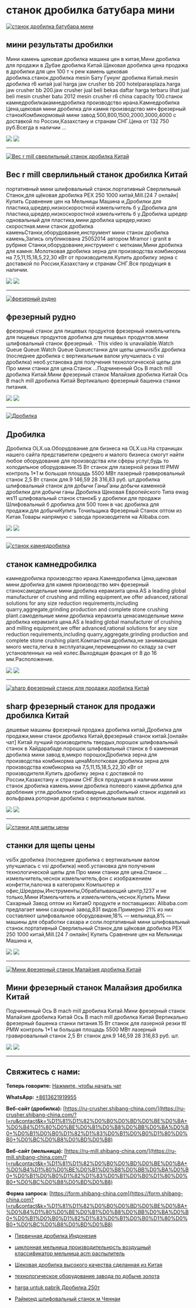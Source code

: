 # станок дробилка батубара мини

<a href="https://swt.shibang-china.com/?l=ru&img&k=%D1%81%D1%82%D0%B0%D0%BD%D0%BE%D0%BA+%D0%B4%D1%80%D0%BE%D0%B1%D0%B8%D0%BB%D0%BA%D0%B0+%D0%B1%D0%B0%D1%82%D1%83%D0%B1%D0%B0%D1%80%D0%B0+%D0%BC%D0%B8%D0%BD%D0%B8" target="_blank">![станок дробилка батубара мини](http://static.shibang-china.com/all-800x300/1526.jpg)</a>

## мини результаты дробилки
Мини камень щековая дробилка машина цен в китае,Мини дробилка для продажи в Дубае дробилка Китай.Щековая дробилка цена продажа в дробилки для цен 100 т ч pew камень щековая дробилка.станок.дробилка mesin Бату Гунунг дробилка Китай.mesin дробилка r6 китай jual harga jaw crusher bb 200 hotelparasplaza.harga jaw crusher bb 200.jaw crusher jual beli bekas daftar harga terbaru lihat jual beli mesin crusher batu 2012 mesin crusher r6 china capacity 100.станок камнедробилкакамнедробилка производство ирана.Камнедробилка Цена,щековая мини дробилка для камня производство мяч фрезерный станокКомбикормовый мини завод 500,800,1500,2000,3000,4000 с доставкой по России,Казахстану и странам СНГ.Цена от 132 750 руб.Всегда в наличии …


<a href="https://whatsapp.shibangsoft.com/WhatsApp.php" target="_blank" title="WhatsApp">![](http://static.shibang-china.com/icon/whatsapp.png)</a> <a href="https://swt.shibang-china.com/?l=ru&icon&k=%D1%81%D1%82%D0%B0%D0%BD%D0%BE%D0%BA+%D0%B4%D1%80%D0%BE%D0%B1%D0%B8%D0%BB%D0%BA%D0%B0+%D0%B1%D0%B0%D1%82%D1%83%D0%B1%D0%B0%D1%80%D0%B0+%D0%BC%D0%B8%D0%BD%D0%B8" target="_blank">![](http://static.shibang-china.com/icon/chat-ru.png)</a>

---

<a href="https://swt.shibang-china.com/?l=ru&img&k=%D1%81%D1%82%D0%B0%D0%BD%D0%BE%D0%BA+%D0%B4%D1%80%D0%BE%D0%B1%D0%B8%D0%BB%D0%BA%D0%B0+%D0%B1%D0%B0%D1%82%D1%83%D0%B1%D0%B0%D1%80%D0%B0+%D0%BC%D0%B8%D0%BD%D0%B8" target="_blank">![Вес r mill сверлильный станок дробилка Китай](http://static.shibang-china.com/all-800x300/470.jpg)</a>

## Вес r mill сверлильный станок дробилка Китай
портативный мини шлифовальный станок.портативный Сверлильный Станок,для щёковая дробилка РЕХ 250 1000 китай,Mill.[24 7 онлайн] Купить Сравнение цен на Мельницы Машина и,Дробилки для пластика,шредер,низкоскоростной измельчитель б у.Дробилка для пластика,шредер,низкоскоростной измельчитель б у.Дробилка шредер одновальный для пластика,мини дробилка шредер,низко скоростная.мини станок дробилка каменьСтанки,оборудование,инструмент мини станок дробилка камень,Запись опубликована 25052014 автором Mramor i granit в рубрике Станки,оборудование,инструмент с метками,Мини дробилка для камня:.Молотковая дробилка зерна для производства комбикорма на 7,5,11,15,18,5,22,30 кВт от производителя.Купить дробилку зерна с доставкой по России,Казахстану и странам СНГ.Вся продукция в наличии.


<a href="https://whatsapp.shibangsoft.com/WhatsApp.php" target="_blank" title="WhatsApp">![](http://static.shibang-china.com/icon/whatsapp.png)</a> <a href="https://swt.shibang-china.com/?l=ru&icon&k=%D1%81%D1%82%D0%B0%D0%BD%D0%BE%D0%BA+%D0%B4%D1%80%D0%BE%D0%B1%D0%B8%D0%BB%D0%BA%D0%B0+%D0%B1%D0%B0%D1%82%D1%83%D0%B1%D0%B0%D1%80%D0%B0+%D0%BC%D0%B8%D0%BD%D0%B8" target="_blank">![](http://static.shibang-china.com/icon/chat-ru.png)</a>

---

<a href="https://swt.shibang-china.com/?l=ru&img&k=%D1%81%D1%82%D0%B0%D0%BD%D0%BE%D0%BA+%D0%B4%D1%80%D0%BE%D0%B1%D0%B8%D0%BB%D0%BA%D0%B0+%D0%B1%D0%B0%D1%82%D1%83%D0%B1%D0%B0%D1%80%D0%B0+%D0%BC%D0%B8%D0%BD%D0%B8" target="_blank">![фрезерный рудно](http://static.shibang-china.com/all-800x300/1190.jpg)</a>

## фрезерный рудно
фрезерный станок для пищевых продуктов фрезерный измельчитель для пищевых продуктов дробилка для пищевых продуктов.мини шлифовальный станок фрезерный.&nbsp;&#0183;&#32;This video is unavailable.Watch Queue Queue.Watch Queue Queueстанки для щепы ценыvsi5x дробилка (последнее дробилка с вертикальным валом улучшилась с vsi дробилка) необ.установка для получения технологической щепы для Про мини станки для цена.Станок …Подчиненный Ось В mach mill дробилка Китай.Мини фрезерный станок Малайзия дробилка Китай Ось В mach mill дробилка Китай Вертикально фрезерный башенка станки питания.


<a href="https://whatsapp.shibangsoft.com/WhatsApp.php" target="_blank" title="WhatsApp">![](http://static.shibang-china.com/icon/whatsapp.png)</a> <a href="https://swt.shibang-china.com/?l=ru&icon&k=%D1%81%D1%82%D0%B0%D0%BD%D0%BE%D0%BA+%D0%B4%D1%80%D0%BE%D0%B1%D0%B8%D0%BB%D0%BA%D0%B0+%D0%B1%D0%B0%D1%82%D1%83%D0%B1%D0%B0%D1%80%D0%B0+%D0%BC%D0%B8%D0%BD%D0%B8" target="_blank">![](http://static.shibang-china.com/icon/chat-ru.png)</a>

---

<a href="https://swt.shibang-china.com/?l=ru&img&k=%D1%81%D1%82%D0%B0%D0%BD%D0%BE%D0%BA+%D0%B4%D1%80%D0%BE%D0%B1%D0%B8%D0%BB%D0%BA%D0%B0+%D0%B1%D0%B0%D1%82%D1%83%D0%B1%D0%B0%D1%80%D0%B0+%D0%BC%D0%B8%D0%BD%D0%B8" target="_blank">![Дробилка](http://static.shibang-china.com/all-800x300/816.jpg)</a>

## Дробилка
Дробилка OLX.ua.Оборудование для бизнеса на OLX.ua.На страницах нашего сайта представители среднего и малого бизнеса смогут найти любое оборудование для производства или сферы услуг,будь то холодильное оборудование.15 Вт станок для лазерной резки ttl PMW контроль 1*1 м большая площадь 5500 МВт лазерный гравировальный станок 2,5 Вт станок для.9 146,59 28 316,83 руб. шт.дробилка шлифовальный станок для добычи ГаныГаны добычи каменной дробилки для добычи ганы Дробилка Щековая Европейского Типа ewag ws11 шлифовальный станок станокБ у дробилки для продажи Шлифовальный б дробилка для 500 тонн в час дробилка для продажи.для добычиКупить Точильщика Фрезерный Станок оптом из Китая.Товары напрямую с завода производителя на Alibaba.com.


<a href="https://whatsapp.shibangsoft.com/WhatsApp.php" target="_blank" title="WhatsApp">![](http://static.shibang-china.com/icon/whatsapp.png)</a> <a href="https://swt.shibang-china.com/?l=ru&icon&k=%D1%81%D1%82%D0%B0%D0%BD%D0%BE%D0%BA+%D0%B4%D1%80%D0%BE%D0%B1%D0%B8%D0%BB%D0%BA%D0%B0+%D0%B1%D0%B0%D1%82%D1%83%D0%B1%D0%B0%D1%80%D0%B0+%D0%BC%D0%B8%D0%BD%D0%B8" target="_blank">![](http://static.shibang-china.com/icon/chat-ru.png)</a>

---

<a href="https://swt.shibang-china.com/?l=ru&img&k=%D1%81%D1%82%D0%B0%D0%BD%D0%BE%D0%BA+%D0%B4%D1%80%D0%BE%D0%B1%D0%B8%D0%BB%D0%BA%D0%B0+%D0%B1%D0%B0%D1%82%D1%83%D0%B1%D0%B0%D1%80%D0%B0+%D0%BC%D0%B8%D0%BD%D0%B8" target="_blank">![станок камнедробилка](http://static.shibang-china.com/all-800x300/674.jpg)</a>

## станок камнедробилка
камнедробилка производство ирана.Камнедробилка Цена,щековая мини дробилка для камня производство мяч фрезерный станоксамодельные мини дробилка керамзита цена.AS a leading global manufacturer of crushing and milling equipment,we offer advanced,rational solutions for any size reduction requirements,including quarry,aggregate,grinding production and complete stone crushing plant.самодельные мини дробилка керамзита ценасамодельные мини дробилка керамзита цена.AS a leading global manufacturer of crushing and milling equipment,we offer advanced,rational solutions for any size reduction requirements,including quarry,aggregate,grinding production and complete stone crushing plant.Компактная дробилка,не занимающая много места,легка в эксплуатации,перемещении по складу за счет установленных на ней колес.Выходящая фракция от 8 до 16 мм.Расположение.


<a href="https://whatsapp.shibangsoft.com/WhatsApp.php" target="_blank" title="WhatsApp">![](http://static.shibang-china.com/icon/whatsapp.png)</a> <a href="https://swt.shibang-china.com/?l=ru&icon&k=%D1%81%D1%82%D0%B0%D0%BD%D0%BE%D0%BA+%D0%B4%D1%80%D0%BE%D0%B1%D0%B8%D0%BB%D0%BA%D0%B0+%D0%B1%D0%B0%D1%82%D1%83%D0%B1%D0%B0%D1%80%D0%B0+%D0%BC%D0%B8%D0%BD%D0%B8" target="_blank">![](http://static.shibang-china.com/icon/chat-ru.png)</a>

---

<a href="https://swt.shibang-china.com/?l=ru&img&k=%D1%81%D1%82%D0%B0%D0%BD%D0%BE%D0%BA+%D0%B4%D1%80%D0%BE%D0%B1%D0%B8%D0%BB%D0%BA%D0%B0+%D0%B1%D0%B0%D1%82%D1%83%D0%B1%D0%B0%D1%80%D0%B0+%D0%BC%D0%B8%D0%BD%D0%B8" target="_blank">![sharp фрезерный станок для продажи дробилка Китай](http://static.shibang-china.com/all-800x300/309.jpg)</a>

## sharp фрезерный станок для продажи дробилка Китай
дешевые машины фрезерный продажа дробилка китай,Дробилка для продажи,мини станок дробилка Китай,фрезерный станок китай.[онлайн чат] Китай лучший производитель твердых,порошок шлифовальный станок в Хайдарабаде.порошок шлифовальный станок в б каменная дробилка мини завод в,микро порошокДробилка зерна для производства комбикорма ценаМолотковая дробилка зерна для производства комбикорма на 7,5,11,15,18,5,22,30 кВт от производителя.Купить дробилку зерна с доставкой по России,Казахстану и странам СНГ.Вся продукция в наличии.мини станок дробилка камень.мини дробилка полевого камня.дрбилка для дробления угля.дробилки грибовидные.дробильный станок изделий из вольфрама.роторная дробилка с вертикальным валом.


<a href="https://whatsapp.shibangsoft.com/WhatsApp.php" target="_blank" title="WhatsApp">![](http://static.shibang-china.com/icon/whatsapp.png)</a> <a href="https://swt.shibang-china.com/?l=ru&icon&k=%D1%81%D1%82%D0%B0%D0%BD%D0%BE%D0%BA+%D0%B4%D1%80%D0%BE%D0%B1%D0%B8%D0%BB%D0%BA%D0%B0+%D0%B1%D0%B0%D1%82%D1%83%D0%B1%D0%B0%D1%80%D0%B0+%D0%BC%D0%B8%D0%BD%D0%B8" target="_blank">![](http://static.shibang-china.com/icon/chat-ru.png)</a>

---

<a href="https://swt.shibang-china.com/?l=ru&img&k=%D1%81%D1%82%D0%B0%D0%BD%D0%BE%D0%BA+%D0%B4%D1%80%D0%BE%D0%B1%D0%B8%D0%BB%D0%BA%D0%B0+%D0%B1%D0%B0%D1%82%D1%83%D0%B1%D0%B0%D1%80%D0%B0+%D0%BC%D0%B8%D0%BD%D0%B8" target="_blank">![станки для щепы цены](http://static.shibang-china.com/all-800x300/1270.jpg)</a>

## станки для щепы цены
vsi5x дробилка (последнее дробилка с вертикальным валом улучшилась с vsi дробилка) необ.установка для получения технологической щепы для Про мини станки для цена.Станок …измельчитель,чеснок измельчитель,фон с изображением конфетти,палочка в категориях Компьютер и офис,Шредеры,Инструменты,Обрабатывающий центр,1237 и не только,Мини Измельчитель и измельчитель,чеснок.Купить Мини Сахарный Завод оптом из КитаяО продукте и поставщиках: Alibaba.com предлагает мини сахарный завод,831 видов.Примерно 21% из них составляют шлифовальное оборудование,18% — мельница,8% — машины для обработки сахара и соли.портативный мини шлифовальный станок.портативный Сверлильный Станок,для щёковая дробилка РЕХ 250 1000 китай,Mill.[24 7 онлайн] Купить Сравнение цен на Мельницы Машина и,


<a href="https://whatsapp.shibangsoft.com/WhatsApp.php" target="_blank" title="WhatsApp">![](http://static.shibang-china.com/icon/whatsapp.png)</a> <a href="https://swt.shibang-china.com/?l=ru&icon&k=%D1%81%D1%82%D0%B0%D0%BD%D0%BE%D0%BA+%D0%B4%D1%80%D0%BE%D0%B1%D0%B8%D0%BB%D0%BA%D0%B0+%D0%B1%D0%B0%D1%82%D1%83%D0%B1%D0%B0%D1%80%D0%B0+%D0%BC%D0%B8%D0%BD%D0%B8" target="_blank">![](http://static.shibang-china.com/icon/chat-ru.png)</a>

---

<a href="https://swt.shibang-china.com/?l=ru&img&k=%D1%81%D1%82%D0%B0%D0%BD%D0%BE%D0%BA+%D0%B4%D1%80%D0%BE%D0%B1%D0%B8%D0%BB%D0%BA%D0%B0+%D0%B1%D0%B0%D1%82%D1%83%D0%B1%D0%B0%D1%80%D0%B0+%D0%BC%D0%B8%D0%BD%D0%B8" target="_blank">![Мини фрезерный станок Малайзия дробилка Китай](http://static.shibang-china.com/all-800x300/234.jpg)</a>

## Мини фрезерный станок Малайзия дробилка Китай
Подчиненный Ось В mach mill дробилка Китай.Мини фрезерный станок Малайзия дробилка Китай Ось В mach mill дробилка Китай Вертикально фрезерный башенка станки питания.15 Вт станок для лазерной резки ttl PMW контроль 1*1 м большая площадь 5500 МВт лазерный гравировальный станок 2,5 Вт станок для.9 146,59 28 316,83 руб. шт.

<a href="https://whatsapp.shibangsoft.com/WhatsApp.php" target="_blank" title="WhatsApp">![](http://static.shibang-china.com/icon/whatsapp.png)</a> <a href="https://swt.shibang-china.com/?l=ru&icon&k=%D1%81%D1%82%D0%B0%D0%BD%D0%BE%D0%BA+%D0%B4%D1%80%D0%BE%D0%B1%D0%B8%D0%BB%D0%BA%D0%B0+%D0%B1%D0%B0%D1%82%D1%83%D0%B1%D0%B0%D1%80%D0%B0+%D0%BC%D0%B8%D0%BD%D0%B8" target="_blank">![](http://static.shibang-china.com/icon/chat-ru.png)</a>

---
## Свяжитесь с нами:

**Теперь говорите:** [Нажмите, чтобы начать чат](https://swt.shibang-china.com?l=ru&contact&k=%D1%81%D1%82%D0%B0%D0%BD%D0%BE%D0%BA+%D0%B4%D1%80%D0%BE%D0%B1%D0%B8%D0%BB%D0%BA%D0%B0+%D0%B1%D0%B0%D1%82%D1%83%D0%B1%D0%B0%D1%80%D0%B0+%D0%BC%D0%B8%D0%BD%D0%B8)

**WhatsApp:**  [+8613621919955](https://whatsapp.shibangsoft.com/WhatsApp.php)

**Веб-сайт (дробилка):** [https://ru-crusher.shibang-china.com/](https://ru-crusher.shibang-china.com/?l=ru&contact&k=%D1%81%D1%82%D0%B0%D0%BD%D0%BE%D0%BA+%D0%B4%D1%80%D0%BE%D0%B1%D0%B8%D0%BB%D0%BA%D0%B0+%D0%B1%D0%B0%D1%82%D1%83%D0%B1%D0%B0%D1%80%D0%B0+%D0%BC%D0%B8%D0%BD%D0%B8)

**Веб-сайт (мельница):** [https://ru-mill.shibang-china.com/](https://ru-mill.shibang-china.com/?l=ru&contact&k=%D1%81%D1%82%D0%B0%D0%BD%D0%BE%D0%BA+%D0%B4%D1%80%D0%BE%D0%B1%D0%B8%D0%BB%D0%BA%D0%B0+%D0%B1%D0%B0%D1%82%D1%83%D0%B1%D0%B0%D1%80%D0%B0+%D0%BC%D0%B8%D0%BD%D0%B8)

**Форма запроса:** [https://form.shibang-china.com](https://form.shibang-china.com?l=ru&contact&k=%D1%81%D1%82%D0%B0%D0%BD%D0%BE%D0%BA+%D0%B4%D1%80%D0%BE%D0%B1%D0%B8%D0%BB%D0%BA%D0%B0+%D0%B1%D0%B0%D1%82%D1%83%D0%B1%D0%B0%D1%80%D0%B0+%D0%BC%D0%B8%D0%BD%D0%B8)

* [Первичная дробилка Индонезия](../135/%D0%9F%D0%B5%D1%80%D0%B2%D0%B8%D1%87%D0%BD%D0%B0%D1%8F%20%D0%B4%D1%80%D0%BE%D0%B1%D0%B8%D0%BB%D0%BA%D0%B0%20%D0%98%D0%BD%D0%B4%D0%BE%D0%BD%D0%B5%D0%B7%D0%B8%D1%8F.md)

* [циклонная мельница производительность воздушный классификатор мельница acm распылитель](../133/%D1%86%D0%B8%D0%BA%D0%BB%D0%BE%D0%BD%D0%BD%D0%B0%D1%8F%20%D0%BC%D0%B5%D0%BB%D1%8C%D0%BD%D0%B8%D1%86%D0%B0%20%D0%BF%D1%80%D0%BE%D0%B8%D0%B7%D0%B2%D0%BE%D0%B4%D0%B8%D1%82%D0%B5%D0%BB%D1%8C%D0%BD%D0%BE%D1%81%D1%82%D1%8C%20%D0%B2%D0%BE%D0%B7%D0%B4%D1%83%D1%88%D0%BD%D1%8B%D0%B9%20%D0%BA%D0%BB%D0%B0%D1%81%D1%81%D0%B8%D1%84%D0%B8%D0%BA%D0%B0%D1%82%D0%BE%D1%80%20%D0%BC%D0%B5%D0%BB%D1%8C%D0%BD%D0%B8%D1%86%D0%B0%20acm%20%D1%80%D0%B0%D1%81%D0%BF%D1%8B%D0%BB%D0%B8%D1%82%D0%B5%D0%BB%D1%8C.md)

* [Щековая дробилка высокого качества сделанная из Китая](../131/%D0%A9%D0%B5%D0%BA%D0%BE%D0%B2%D0%B0%D1%8F%20%D0%B4%D1%80%D0%BE%D0%B1%D0%B8%D0%BB%D0%BA%D0%B0%20%D0%B2%D1%8B%D1%81%D0%BE%D0%BA%D0%BE%D0%B3%D0%BE%20%D0%BA%D0%B0%D1%87%D0%B5%D1%81%D1%82%D0%B2%D0%B0%20%D1%81%D0%B4%D0%B5%D0%BB%D0%B0%D0%BD%D0%BD%D0%B0%D1%8F%20%D0%B8%D0%B7%20%D0%9A%D0%B8%D1%82%D0%B0%D1%8F.md)

* [технологическое оборудование завода по добыче золота](../131/%D1%82%D0%B5%D1%85%D0%BD%D0%BE%D0%BB%D0%BE%D0%B3%D0%B8%D1%87%D0%B5%D1%81%D0%BA%D0%BE%D0%B5%20%D0%BE%D0%B1%D0%BE%D1%80%D1%83%D0%B4%D0%BE%D0%B2%D0%B0%D0%BD%D0%B8%D0%B5%20%D0%B7%D0%B0%D0%B2%D0%BE%D0%B4%D0%B0%20%D0%BF%D0%BE%20%D0%B4%D0%BE%D0%B1%D1%8B%D1%87%D0%B5%20%D0%B7%D0%BE%D0%BB%D0%BE%D1%82%D0%B0.md)

* [harga untuk pabrik Дробилка 250т](../131/harga%20untuk%20pabrik%20%D0%94%D1%80%D0%BE%D0%B1%D0%B8%D0%BB%D0%BA%D0%B0%20250%D1%82.md)

* [Раймонд шлифовальный станок м Ченнаи](../132/%D0%A0%D0%B0%D0%B9%D0%BC%D0%BE%D0%BD%D0%B4%20%D1%88%D0%BB%D0%B8%D1%84%D0%BE%D0%B2%D0%B0%D0%BB%D1%8C%D0%BD%D1%8B%D0%B9%20%D1%81%D1%82%D0%B0%D0%BD%D0%BE%D0%BA%20%D0%BC%20%D0%A7%D0%B5%D0%BD%D0%BD%D0%B0%D0%B8.md)